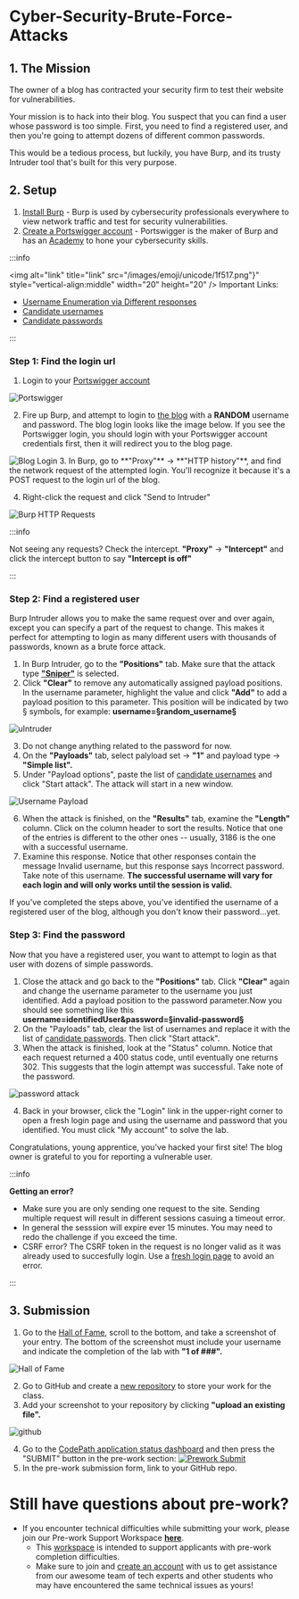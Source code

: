 # Cyber-Security-Brute-Force-Attacks

## 1. The Mission

The owner of a blog has contracted your security firm to test their website for vulnerabilities.

Your mission is to hack into their blog. You suspect that you can find a user whose password is too simple. First, you need to find a registered user, and then you're going to attempt dozens of different common passwords.

This would be a tedious process, but luckily, you have Burp, and its trusty Intruder tool that's built for this very purpose.

## 2. Setup

1. [Install Burp](https://guides.codepath.org/websecurity/Installing-Burp) - Burp is used by cybersecurity professionals everywhere to view network traffic and test for security vulnerabilities.
2. [Create a Portswigger account](https://portswigger.net/users/register) - Portswigger is the maker of Burp and has an [Academy](https://portswigger.net/web-security) to hone your cybersecurity skills.

:::info

<img alt="link" title="link" src="/images/emoji/unicode/1f517.png"}" style="vertical-align:middle" width="20" height="20" /> Important Links:

- [Username Enumeration via Different responses](https://portswigger.net/web-security/authentication/password-based/lab-username-enumeration-via-different-responses)
- [Candidate usernames](https://portswigger.net/web-security/authentication/auth-lab-usernames)
- [Candidate passwords](https://portswigger.net/web-security/authentication/auth-lab-passwords)

:::

### Step 1: Find the login url

1. Login to your [Portswigger account](https://portswigger.net/users)
<img src='https://imgur.com/NCuG3CI.png' title='Portswigger' width='' alt='Portswigger' />

2. Fire up Burp, and attempt to login to [the blog](https://portswigger.net/users?returnurl=%2facademy%2flabs%2flaunch%2fbb33e208e844c60faa4fe5876260053b536745d65312212a398ef5799fad29c8%3freferrer%3d%252fweb-security%252fauthentication%252fpassword-based%252flab-username-enumeration-via-different-responses) with a **RANDOM** username and password. The blog login looks like the image below. If you see the Portswigger login, you should login with your Portswigger account credentials first, then it will redirect you to the blog page.
<img src='https://imgur.com/BhWP2tJ.png' title='Blog Login' width='' alt='Blog Login' />
3. In Burp, go to **"Proxy"** -> **"HTTP history"**, and find the network request of the attempted login. You'll recognize it because it's a POST request to the login url of the blog.

4. Right-click the request and click "Send to Intruder"
<img src='https://i.imgur.com/oh8aeTT.png' title='Burp HTTP Requests' width='' alt='Burp HTTP Requests' />

:::info

Not seeing any requests? Check the intercept. **"Proxy"** -> **"Intercept"** and click the intercept button to say **"Intercept is off"**

:::

### Step 2: Find a registered user

Burp Intruder allows you to make the same request over and over again, except you can specify a part of the request to change. This makes it perfect for attempting to login as many different users with thousands of passwords, known as a brute force attack.

1. In Burp Intruder, go to the **"Positions"** tab. Make sure that the attack type [**"Sniper"**](https://portswigger.net/burp/documentation/desktop/tools/intruder/positions) is selected.
2. Click **"Clear"** to remove any automatically assigned payload positions. In the username parameter, highlight the value and click **"Add"** to add a payload position to this parameter. This position will be indicated by two § symbols, for example: **username=§random_username§**
<img src='https://i.imgur.com/CZyjonI.png' title='uIntruder' width='' alt='uIntruder' />

3. Do not change anything related to the password for now.
4. On the **"Payloads"** tab, select palyload set -> **"1"** and payload type -> **"Simple list".**
5. Under "Payload options", paste the list of [candidate usernames](https://portswigger.net/web-security/authentication/auth-lab-usernames) and click "Start attack". The attack will start in a new window.
<img src='https://i.imgur.com/vf7Zjej.png' title='Username Payload' width='' alt='Username Payload' />

6. When the attack is finished, on the **"Results"** tab, examine the **"Length"** column. Click on the column header to sort the results. Notice that one of the entries is different to the other ones -- usually, 3186 is the one with a successful username.
7. Examine this response. Notice that other responses contain the message Invalid username, but this response says Incorrect password. Take note of this username. **The successful username will vary for each login and will only works until the session is valid.**

If you've completed the steps above, you've identified the username of a registered user of the blog, although you don't know their password...yet.

### Step 3: Find the password

Now that you have a registered user, you want to attempt to login as that user with dozens of simple passwords.

1. Close the attack and go back to the **"Positions"** tab. Click **"Clear"** again and change the username parameter to the username you just identified. Add a payload position to the password parameter.Now you should see something like this **username=identifiedUser&password=§invalid-password§**
2. On the "Payloads" tab, clear the list of usernames and replace it with the list of [candidate passwords](https://portswigger.net/web-security/authentication/auth-lab-passwords). Then click "Start attack".
3. When the attack is finished, look at the "Status" column. Notice that each request returned a 400 status code, until eventually one returns 302. This suggests that the login attempt was successful. Take note of the password.
<img src='https://i.imgur.com/PEyiOAv.png' title='password attack' width='' alt='password attack' />

4. Back in your browser, click the "Login" link in the upper-right corner to open a fresh login page and using the username and password that you identified. You must click "My account" to solve the lab.

Congratulations, young apprentice, you've hacked your first site! The blog owner is grateful to you for reporting a vulnerable user.

:::info

**Getting an error?**

- Make sure you are only sending one request to the site. Sending multiple request will result in different sessions casuing a timeout error.
- In general the sesssion will expire ever 15 minutes. You may need to redo the challenge if you exceed the time.
- CSRF error? The CSRF token in the request is no longer valid as it was already used to succesfully login. Use a [fresh login page](https://acae1f321e738e3a805597a6006d0077.web-security-academy.net/login) to avoid an error.

:::

## 3. Submission

1. Go to the [Hall of Fame](https://portswigger.net/web-security/hall-of-fame), scroll to the bottom, and take a screenshot of your entry. The bottom of the screenshot must include your username and indicate the completion of the lab with **"1 of ###".**
<img src='https://i.imgur.com/ZvhdrY6.png' title='Hall of Fame' width='' alt='Hall of Fame' />

2. Go to GitHub and create a [new repository](https://github.com/new) to store your work for the class.
3. Add your screenshot to your repository by clicking **"upload an existing file".**
<img src='https://i.imgur.com/w1BoOR3.png' title='github' width='' alt='github' />

4. Go to the [CodePath application status dashboard](https://apply.codepath.org/dashboard/) and then press the "SUBMIT" button in the pre-work section:
  [<img src='https://i.imgur.com/GQa79TZ.png' title='Prework Submit' width='' alt='Prework Submit' />](https://apply.codepath.org/dashboard)
5. In the pre-work submission form, link to your GitHub repo.

# Still have questions about pre-work?

* If you encounter technical difficulties while submitting your work, please join our Pre-work Support Workspace **[here](https://go.codepath.org/preworkslack)**. 
  - This [workspace](https://go.codepath.org/preworkslack) is intended to support applicants with pre-work completion difficulties. 
  - Make sure to join and [create an account](https://go.codepath.org/preworkslack) with us to get assistance from our awesome team of tech experts and other students who may have encountered the same technical issues as yours!
